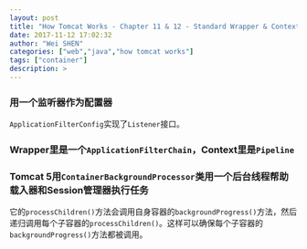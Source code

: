```yaml
---
layout: post
title: "How Tomcat Works - Chapter 11 & 12 - Standard Wrapper & Context"
date: 2017-11-12 17:02:32
author: "Wei SHEN"
categories: ["web","java","how tomcat works"]
tags: ["container"]
description: >
---
```


### 用一个监听器作为配置器
`ApplicationFilterConfig`实现了`Listener`接口。

### Wrapper里是一个`ApplicationFilterChain`，Context里是`Pipeline`

### Tomcat 5用`ContainerBackgroundProcessor`类用一个后台线程帮助载入器和Session管理器执行任务
它的`processChildren()`方法会调用自身容器的`backgroundProgress()`方法，然后递归调用每个子容器的`processChildren()`。这样可以确保每个子容器的`backgroundProgress()`方法都被调用。
